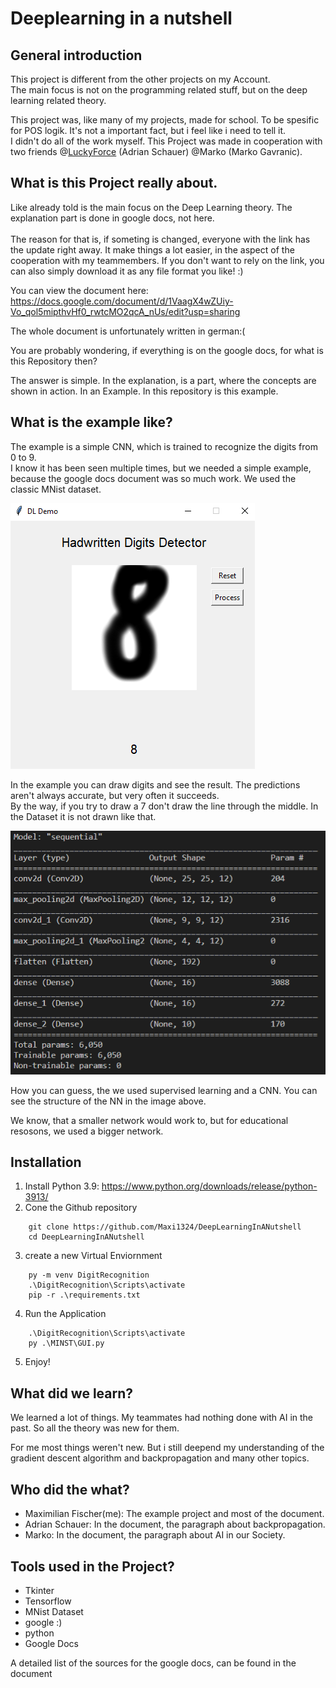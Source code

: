 # Deeplearning in a nutshell


## General introduction
This project is different from the other projects on my Account. <br>
The main focus is not on the programming related stuff, but on the deep learning related theory. <br>

This project was, like many of my projects, made for school. To be spesific for POS logik. It's not a important fact, but i feel like i need to tell it. 
<br>
I didn't do all of the work myself. This Project was made in cooperation with two friends @<a href="https://github.com/LuckyForce">LuckyForce</a> (Adrian Schauer) @Marko (Marko Gavranic).

## What is this Project really about.

Like already told is the main focus on the Deep Learning theory. The explanation part is done in 
google docs, not here.<br><br>
The reason for that is, if someting is changed, everyone with the link has the update right away. It make things a lot easier, in the aspect of the cooperation with my teammembers. If you don't want to rely on the link, you can also simply download it as any file format you like! :) 

You can view the document here:
https://docs.google.com/document/d/1VaagX4wZUiy-Vo_qol5mipthvHf0_rwtcMO2qcA_nUs/edit?usp=sharing

The whole document is unfortunately written in german:(

You are probably wondering, if everything is on the google docs, for what is this Repository then?

The answer is simple. In the explanation, is a part, where the concepts are shown in action. In an Example. In this repository is this example.

## What is the example like?

The example is a simple CNN, which is trained to recognize the digits from 0 to 9.<br>
I know it has been seen multiple times, but we needed a simple example, because the google docs document was so much work.
We used the classic MNist dataset.

!["image of the Programm"](Image.PNG)

In the example you can draw digits and see the result. The predictions aren't always accurate, but very often it succeeds. <br>
By the way, if you try to draw a 7 don't draw the line through the middle. In the Dataset it is not drawn like that.

!["Image of the structure of the NN](NN.PNG)

How you can guess, the we used supervised learning and a CNN. You can see the structure of the NN in the image above.

We know, that a smaller network would work to, but for educational resosons, we used a bigger network.

## Installation
1. Install Python 3.9: https://www.python.org/downloads/release/python-3913/
2. Cone the Github repository

```console  
    git clone https://github.com/Maxi1324/DeepLearningInANutshell
    cd DeepLearningInANutshell
```

3. create a new Virtual Enviornment
```console  
    py -m venv DigitRecognition
    .\DigitRecognition\Scripts\activate
    pip -r .\requirements.txt
```

4. Run the Application
```console  
    .\DigitRecognition\Scripts\activate
    py .\MINST\GUI.py
```
5. Enjoy!

## What did we learn?

We learned a lot of things. My teammates had nothing done with AI in the past. So all the theory was new for them. <br>

For me most things weren't new. But i still deepend my understanding of the gradient descent algorithm and backpropagation and many other topics.

## Who did the what?

- Maximilian Fischer(me): The example project and most of the document.
- Adrian Schauer: In the document, the paragraph about backpropagation.
- Marko: In the document, the paragraph about AI in our Society.

## Tools used in the Project?
- Tkinter
- Tensorflow
- MNist Dataset
- google :)
- python
- Google Docs
  
A detailed list of the sources for the google docs, can be found in the document
